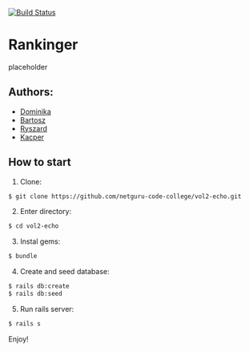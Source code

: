[![Build Status](https://travis-ci.org/netguru-code-college/vol2-echo.svg?branch=master)](https://travis-ci.org/netguru-code-college/vol2-echo)
# Rankinger
placeholder

## Authors:

* [Dominika](https://github.com/DominikaPietrzak)
* [Bartosz](https://github.com/bartosobczynski)
* [Ryszard](https://github.com/RGu0000)
* [Kacper](https://github.com/lickerish)

## How to start
1. Clone:
```bash
$ git clone https://github.com/netguru-code-college/vol2-echo.git
```

2. Enter directory:
```bash
$ cd vol2-echo
```

3. Instal gems:
```bash
$ bundle
```

4. Create and seed database:
```bash
$ rails db:create
$ rails db:seed
```

5. Run rails server:
```bash
$ rails s
```

Enjoy!
